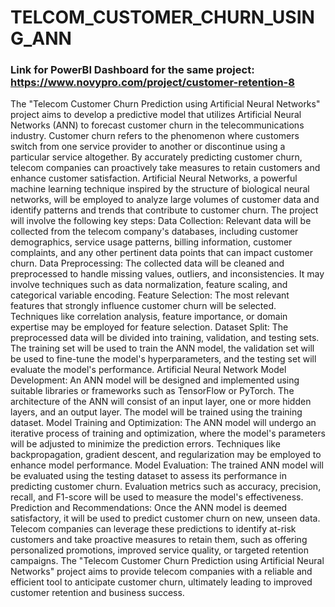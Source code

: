 # TELCOM_CUSTOMER_CHURN_USING_ANN
### Link for PowerBI Dashboard for the same project: https://www.novypro.com/project/customer-retention-8
The "Telecom Customer Churn Prediction using Artificial Neural Networks" project aims to develop a predictive model that utilizes Artificial Neural Networks (ANN) to forecast customer churn in the telecommunications industry. Customer churn refers to the phenomenon where customers switch from one service provider to another or discontinue using a particular service altogether. By accurately predicting customer churn, telecom companies can proactively take measures to retain customers and enhance customer satisfaction.
Artificial Neural Networks, a powerful machine learning technique inspired by the structure of biological neural networks, will be employed to analyze large volumes of customer data and identify patterns and trends that contribute to customer churn. The project will involve the following key steps:
Data Collection: Relevant data will be collected from the telecom company's databases, including customer demographics, service usage patterns, billing information, customer complaints, and any other pertinent data points that can impact customer churn.
Data Preprocessing: The collected data will be cleaned and preprocessed to handle missing values, outliers, and inconsistencies. It may involve techniques such as data normalization, feature scaling, and categorical variable encoding.
Feature Selection: The most relevant features that strongly influence customer churn will be selected. Techniques like correlation analysis, feature importance, or domain expertise may be employed for feature selection.
Dataset Split: The preprocessed data will be divided into training, validation, and testing sets. The training set will be used to train the ANN model, the validation set will be used to fine-tune the model's hyperparameters, and the testing set will evaluate the model's performance.
Artificial Neural Network Model Development: An ANN model will be designed and implemented using suitable libraries or frameworks such as TensorFlow or PyTorch. The architecture of the ANN will consist of an input layer, one or more hidden layers, and an output layer. The model will be trained using the training dataset.
Model Training and Optimization: The ANN model will undergo an iterative process of training and optimization, where the model's parameters will be adjusted to minimize the prediction errors. Techniques like backpropagation, gradient descent, and regularization may be employed to enhance model performance.
Model Evaluation: The trained ANN model will be evaluated using the testing dataset to assess its performance in predicting customer churn. Evaluation metrics such as accuracy, precision, recall, and F1-score will be used to measure the model's effectiveness.
Prediction and Recommendations: Once the ANN model is deemed satisfactory, it will be used to predict customer churn on new, unseen data. Telecom companies can leverage these predictions to identify at-risk customers and take proactive measures to retain them, such as offering personalized promotions, improved service quality, or targeted retention campaigns.
The "Telecom Customer Churn Prediction using Artificial Neural Networks" project aims to provide telecom companies with a reliable and efficient tool to anticipate customer churn, ultimately leading to improved customer retention and business success.
